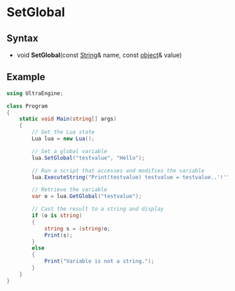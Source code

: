 # SetGlobal

## Syntax

- void **SetGlobal**(const [String](String.md)& name, const [object](object.md)& value)

## Example

```csharp
using UltraEngine;

class Program
{
    static void Main(string[] args)
    {
        // Get the Lua state
        Lua lua = new Lua();

        // Set a global variable
        lua.SetGlobal("testvalue", "Hello");

        // Run a script that accesses and modifies the variable
        lua.ExecuteString("Print(testvalue) testvalue = testvalue..'!'");

        // Retrieve the variable
        var o = lua.GetGlobal("testvalue");

        // Cast the result to a string and display
        if (o is string)
        {
            string s = (string)o;
            Print(s);
        }
        else
        {
            Print("Variable is not a string.");
        }
    }
}
```